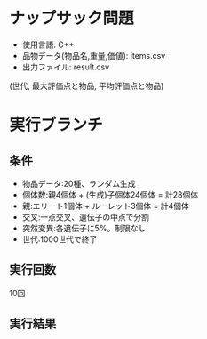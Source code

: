 # ナップサック問題
- 使用言語: C++
- 品物データ(物品名,重量,価値): items.csv
- 出力ファイル: result.csv

(世代, 最大評価点と物品, 平均評価点と物品)

# 実行ブランチ
## 条件
- 物品データ:20種、ランダム生成
- 個体数:親4個体 + (生成)子個体24個体 = 計28個体 
- 親:エリート1個体 + ルーレット3個体 = 計4個体
- 交叉:一点交叉、遺伝子の中点で分割
- 突然変異:各遺伝子に5%。制限なし
- 世代:1000世代で終了
## 実行回数
10回
## 実行結果
